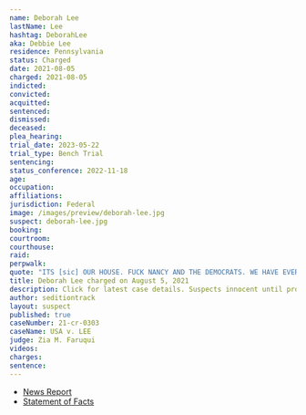```yaml
---
name: Deborah Lee
lastName: Lee
hashtag: DeborahLee
aka: Debbie Lee
residence: Pennsylvania
status: Charged
date: 2021-08-05
charged: 2021-08-05
indicted:
convicted:
acquitted:
sentenced:
dismissed:
deceased:
plea_hearing:
trial_date: 2023-05-22
trial_type: Bench Trial
sentencing:
status_conference: 2022-11-18
age:
occupation:
affiliations:
jurisdiction: Federal
image: /images/preview/deborah-lee.jpg
suspect: deborah-lee.jpg
booking:
courtroom:
courthouse:
raid:
perpwalk:
quote: "ITS [sic] OUR HOUSE. FUCK NANCY AND THE DEMOCRATS. WE HAVE EVERY RIGHT TO OCCUPY OUR CAPITAL!! [sic]"
title: Deborah Lee charged on August 5, 2021
description: Click for latest case details. Suspects innocent until proven guilty.
author: seditiontrack
layout: suspect
published: true
caseNumber: 21-cr-0303
caseName: USA v. LEE
judge: Zia M. Faruqui
videos:
charges:
sentence:
---
```

- [News Report](https://www.ydr.com/story/news/2021/02/01/pennsylvania-residents-among-those-arrested-u-s-capitol-insurrection/4331778001/)
- [Statement of Facts](https://www.justice.gov/usao-dc/case-multi-defendant/file/1431176/download)
